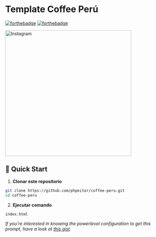 # Template Coffee Perú

[![forthebadge](http://forthebadge.com/images/badges/made-with-css.svg)](https://www.linkedin.com/in/drphp/)
[![forthebadge](http://forthebadge.com/images/badges/built-with-love.svg)](https://www.linkedin.com/in/drphp/)

<a href="https://www.instagram.com/amvsoft.tech/">
  <img src="https://cdn.dribbble.com/userupload/5104275/file/original-4d977a3a9408bf228ff37c1b3c41e649.jpg" alt="Instagram" width="400">
</a>

## 🚀 Quick Start

1. **Clonar este repositorio**
```bash
git clone https://github.com/phpeitor/coffee-peru.git
cd coffee-peru
```
2. **Ejecutar comando**
```bash
index.html
```

*If you're interested in knowing the powerlevel configuration to get this prompt, have a look at [this gist](https://github.com/phpeitor/).*
